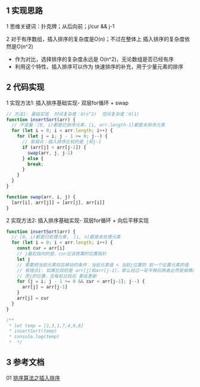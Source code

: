 
## 1 实现思路

1 思维关键词：扑克牌；从后向前；j/cur && j-1

2 对于有序数组，插入排序的复杂度是O(n)；不过在整体上 插入排序的复杂度依然是O(n^2)
  - 作为对比，选择排序的复杂度永远是 O(n^2)，无论数组是否已经有序
  - 利用这个特性，插入排序可以作为 快速排序的补充，用于少量元素的排序


## 2 代码实现

1 实现方法1: 插入排序基础实现- 双层for循环 + swap

```js
// 方法1: 基础实现  时间复杂度：O(n^2)  空间复杂度：O(1)
function insertSort(arr) {
  // 不变量：[0, i)都是已排序元素，[i, arr.length-1]都是未排序元素
  for (let i = 0; i < arr.length; i++) {
    for (let j = i; j - 1 >= 0; j--) {
      // 易错点：插入排序比较的是 j和j-1 
      if (arr[j] < arr[j-1]) {
        swap(arr, j, j-1)
      } else {
        break;
      }
    }
  }
}

function swap(arr, i, j) {
  [arr[i], arr[j]] = [arr[j], arr[i]]
}
```


2 实现方法2: 插入排序基础实现- 双层for循环 + 向后平移实现

```js
function insertSort(arr) {
  // [0, i)都是已处理元素， [i, n]都是未处理元素
  for (let i = 0; i < arr.length; i++) {
    const cur = arr[i]
    // j最后指向的是，cur应该放置的位置指针 
    let j
    // 需要把当前元素向后移动的条件：当前元素值 < 当前j位置的 前一个位置元素的值
    // 易错点1: 如果比较的是 arr[j]和arr[j-1]，那么经过一轮平移后两者必然是相等的；
    // 而j的位置，在每轮比较后 都会更新
    for (j = i; j - 1 >= 0 && cur < arr[j-1]; j--) {
      arr[j] = arr[j-1]
    }
    arr[j] = cur
  }
}

/**
 * let temp = [2,3,1,7,4,9,8]
 * insertSort(temp)
 * console.log(temp)
 *  */
```







## 3 参考文档

01 [排序算法之插入排序](https://zhuanlan.zhihu.com/p/122293204)







